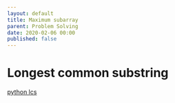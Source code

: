 ```yaml
---
layout: default
title: Maximum subarray
parent: Problem Solving
date: 2020-02-06 00:00
published: false
---
```


# Longest common substring

[python lcs](https://www.bogotobogo.com/python/python_longest_common_substring_lcs_algorithm_generalized_suffix_tree.php)
